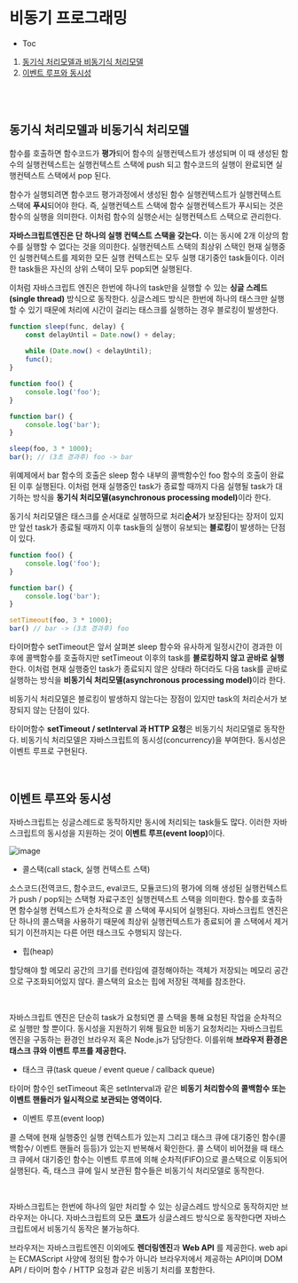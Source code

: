 # 비동기 프로그래밍

- Toc

1. [동기식 처리모델과 비동기식 처리모델](#동기식-처리모델과-비동기식-처리모델)
2. [이벤트 루프와 동시성](#이벤트-루프와-동시성)

<br>

<br>

## 동기식 처리모델과 비동기식 처리모델

함수를 호출하면 함수코드가 **평가**되어 함수의 실행컨텍스트가 생성되며 이 때 생성된 함수의 실행컨텍스트는 실행컨텍스트 스택에 push 되고 함수코드의 실행이 완료되면 실행컨텍스트 스택에서 pop 된다.

함수가 실행되려면 함수코드 평가과정에서 생성된 함수 실행컨텍스트가 실행컨텍스트 스택에 **푸시**되어야 한다. 즉, 실행컨텍스트 스택에 함수 실행컨텍스트가 푸시되는 것은 함수의 실행을 의미한다. 이처럼 함수의 실행순서는 실행컨텍스트 스택으로 관리한다.

<strong>자바스크립트엔진은 단 하나의 실행 컨텍스트 스택을 갖는다.</strong> 이는 동시에 2개 이상의 함수를 실행할 수 없다는 것을 의미한다. 실행컨텍스트 스택의 최상위 스택인 현재 실행중인 실행컨텍스트를 제외한 모든 실행 컨텍스트는 모두 실행 대기중인 task들이다. 이러한 task들은 자신의 상위 스택이 모두 pop되면 실행된다.

이처럼 자바스크립트 엔진은 한번에 하나의 task만을 실행할 수 있는 <strong>싱글 스레드(single thread)</strong> 방식으로 동작한다. 싱글스레드 방식은 한번에 하나의 태스크만 실행할 수 있기 때문에 처리에 시간이 걸리는 태스크를 실행하는 경우 블로킹이 발생한다.

```js
function sleep(func, delay) {
    const delayUntil = Date.now() + delay;
    
    while (Date.now() < delayUntil);
    func();
}

function foo() {
    console.log('foo');
}

function bar() {
    console.log('bar');
}

sleep(foo, 3 * 1000);
bar(); // (3초 경과후) foo -> bar
```

위예제에서 bar 함수의 호출은 sleep 함수 내부의 콜백함수인 foo 함수의 호출이 완료된 이후 실행된다. 이처럼 현재 실행중인 task가 종료할 때까지 다음 실행될 task가 대기하는 방식을 <strong>동기식 처리모델(asynchronous processing model)</strong>이라 한다.

동기식 처리모델은 태스크를 순서대로 실행하므로 처리**순서**가 보장된다는 장저이 있지만 앞선 task가 종료될 때까지 이후 task들의 실행이 유보되는 **블로킹**이 발생하는 단점이 있다. 

```js
function foo() {
    console.log('foo');
}

function bar() {
    console.log('bar');
}

setTimeout(foo, 3 * 1000);
bar() // bar -> (3초 경과후) foo
```

타이머함수 setTimeout은 앞서 살펴본 sleep 함수와 유사하게 일정시간이 경과한 이후에 콜백함수를 호출하지만 setTimeout 이후의 task를 <strong>블로킹하지 않고 곧바로 실행</strong>한다. 이처럼 현재 실행중인 task가 종료되지 않은 상태라 하더라도 다음 task를 곧바로 실행하는 방식을 <strong>비동기식 처리모델(asynchronous processing model)</strong>이라 한다.

비동기식 처리모델은 블로킹이 발생하지 않는다는 장점이 있지만 task의 처리순서가 보장되지 않는 단점이 있다.

타이머함수 <strong>setTimeout / setInterval 과 HTTP 요청</strong>은 비동기식 처리모델로 동작한다. 비동기식 처리모델은 자바스크립트의 동시성(concurrency)을 부여한다. 동시성은 이벤트 루프로 구현된다.

<br>

## 이벤트 루프와 동시성

자바스크립트는 싱글스레드로 동작하지만 동시에 처리되는 task들도 많다. 이러한 자바스크립트의 동시성을 지원하는 것이 <strong>이벤트 루프(event loop)</strong>이다.

![image](https://user-images.githubusercontent.com/62285872/83746202-baa7fd00-a699-11ea-82c1-5cc825ef362c.png)

- 콜스택(call stack, 실행 컨텍스트 스택)

소스코드(전역코드, 함수코드, eval코드, 모듈코드)의 평가에 의해 생성된 실행컨텍스트가 push / pop되는 스택형 자료구조인 실행컨텍스트 스택을 의미한다. 함수를 호출하면 함수실행 컨텍스트가 순차적으로 콜 스택에 푸시되어 실행된다. 자바스크립트 엔진은 단 하나의 콜스택을 사용하기 때문에 최상위 실행컨텍스트가 종료되어 콜 스택에서 제거되기 이전까지는 다른 어떤 태스크도 수행되지 않는다.

- 힙(heap)

할당해야 할 메모리 공간의 크기를 런타임에 결정해야하는 객체가 저장되는 메모리 공간으로 구조화되어있지 않다. 콜스택의 요소는 힙에 저장된 객체를 참조한다.

<br>

자바스크립트 엔진은 단순히 task가 요청되면 콜 스택을 통해 요청된 작업을 순차적으로 실행만 할 뿐이다. 동시성을 지원하기 위해 필요한 비동기 요청처리는 자바스크립트 엔진을 구동하는 환경인 브라우저 혹은 Node.js가 담당한다. 이를위해 <strong>브라우저 환경은 태스크 큐와 이벤트 루프를 제공한다.</strong>

- 태스크 큐(task queue / event queue / callback queue)

타이머 함수인 setTimeout 혹은 setInterval과 같은 <strong>비동기 처리함수의 콜백함수 또는 이벤트 핸들러가 일시적으로 보관되는 영역이다.</strong>

- 이벤트 루프(event loop)

콜 스택에 현재 실행중인 실행 컨텍스트가 있는지 그리고 태스크 큐에 대기중인 함수(콜백함수/ 이벤트 핸들러 등등)가 있는지 반복해서 확인한다. 콜 스택이 비어졌을 때 태스크 큐에서 대기중인 함수는 이벤트 루프에 의해 순차적(FIFO)으로 콜스택으로 이동되어 실행된다. 즉, 태스크 큐에 일시 보관된 함수들은 비동기식 처리모델로 동작한다.

<br>

자바스크립트는 한번에 하나의 일만 처리할 수 있는 싱글스레드 방식으로 동작하지만 브라우저는 아니다. 자바스크립트의 모든 **코드**가 싱글스레드 방식으로 동작한다면 자바스크립트에서 비동기식 동작은 불가능하다.

브라우저는 자바스크립트엔진 이외에도 **렌더링엔진**과 **Web API** 를 제공한다. web api는 ECMAScript 사양에 정의된 함수가 아니라 브라우저에서 제공하는 API이며 DOM API / 타이머 함수 / HTTP 요청과 같은 비동기 처리를 포함한다.